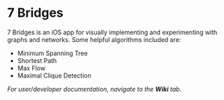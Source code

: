 # 7 Bridges

7 Bridges is an iOS app for visually implementing and experimenting with graphs and networks.
Some helpful algorithms included are:
- Minimum Spanning Tree
- Shortest Path
- Max Flow
- Maximal Clique Detection

*For user/developer documentation, navigate to the **Wiki** tab.*
